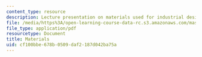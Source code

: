 ```yaml
---
content_type: resource
description: Lecture presentation on materials used for industrial design.
file: /media/https%3A/open-learning-course-data-rc.s3.amazonaws.com/mas-742-industrial-design-intelligence-a-cognitive-approach-to-engineering-fall-2003/cf100bbe678b0509daf2187d042ba75a_materials.pdf
file_type: application/pdf
resourcetype: Document
title: Materials
uid: cf100bbe-678b-0509-daf2-187d042ba75a
---
```

